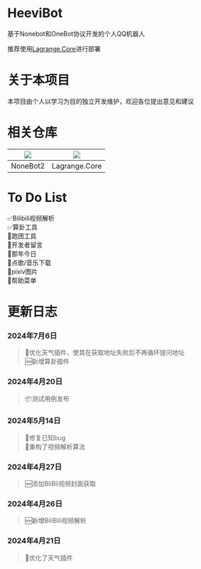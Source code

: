 # HeeviBot
基于Nonebot和OneBot协议开发的个人QQ机器人  

推荐使用[Lagrange.Core](https://github.com/LagrangeDev/Lagrange.Core)进行部署  

# 关于本项目  
本项目由个人以学习为目的独立开发维护，欢迎各位提出意见和建议  

# 相关仓库  

| [![](https://avatars.githubusercontent.com/u/63496654?s=200&v=4)](https://github.com/nonebot/nonebot2) | [![](https://avatars.githubusercontent.com/u/148437753?s=200&v=4)](https://github.com/LagrangeDev/Lagrange.Core) |
| :---: | :---: |
| NoneBot2 | Lagrange.Core |  

# To Do List
:white_check_mark:Bilibili视频解析  
:white_check_mark:算卦工具  
:black_square_button:跑团工具  
:black_square_button:开发者留言  
:black_square_button:那年今日  
:black_square_button:点歌/音乐下载  
:black_square_button:pixiv图片  
:black_square_button:帮助菜单  

# 更新日志

### 2024年7月6日
>🔨优化天气插件，使其在获取地址失败后不再循环提问地址  
>🆕新增算卦插件  
### 2024年4月20日
>📦测试用例发布  
### 2024年5月14日
>🐛修复已知bug  
>🔨重构了视频解析算法  
### 2024年4月27日
>🆕添加BliBli视频封面获取  
### 2024年4月26日
>🆕新增BiliBili视频解析  
### 2024年4月21日
>🚀优化了天气插件


